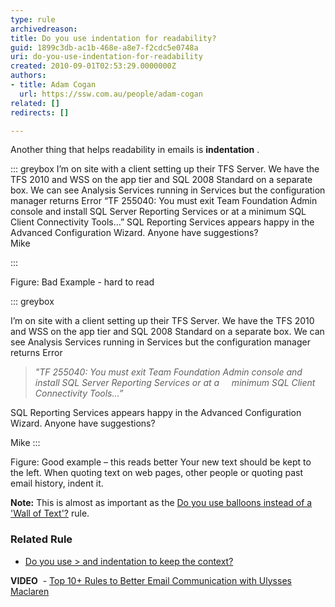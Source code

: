 ```yaml
---
type: rule
archivedreason: 
title: Do you use indentation for readability?
guid: 1899c3db-ac1b-468e-a8e7-f2cdc5e0748a
uri: do-you-use-indentation-for-readability
created: 2010-09-01T02:53:29.0000000Z
authors:
- title: Adam Cogan
  url: https://ssw.com.au/people/adam-cogan
related: []
redirects: []

---
```


Another thing that helps readability in emails is  **indentation** .   
<!--endintro-->


::: greybox
I’m on site with a client setting up their TFS Server. We have the TFS 2010 and WSS on the app tier and SQL 2008 Standard on a separate box. We can see Analysis Services running in Services but the configuration manager returns Error “TF 255040: You must exit Team Foundation Admin console and install SQL Server Reporting Services or at a minimum SQL Client Connectivity Tools…” SQL Reporting Services appears happy in the Advanced Configuration Wizard. Anyone have suggestions?     
Mike

:::


<font class="ms-rteCustom-FigureBad">Figure&#58; Bad Example - hard to read </font>

::: greybox

I’m on site with a client setting up their TFS Server. We have the TFS 2010 and WSS on the app tier and SQL 2008 Standard on a separate box. We can see Analysis Services running in Services but the configuration manager returns Error


> *"TF 255040: You must exit Team Foundation Admin console and install SQL Server Reporting Services or at a     minimum SQL Client Connectivity Tools…”*


SQL Reporting Services appears happy in the Advanced Configuration Wizard. Anyone have suggestions?

Mike
:::

<font class="ms-rteCustom-FigureGood">Figure&#58; Good example – this reads&#160;better</font>
Your new text should be kept to the left. When quoting text on web pages, other people or quoting past email history, indent it.

**Note:** This is almost as important as the     [Do you use balloons instead of a 'Wall of Text'?](/Pages/HowToUseBalloons.aspx) rule.

### Related Rule 




* [Do you use &gt; and indentation to keep the context?](/Pages/KeeptheContext.aspx)

**VIDEO**  - [Top 10+ Rules to Better Email Communication with Ulysses Maclaren](https&#58;//www.youtube.com/watch?v=LAqRokqq4jI)
